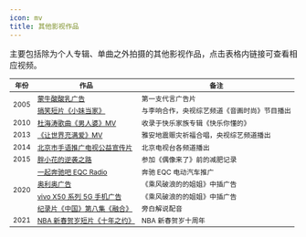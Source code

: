 ```yaml
---
icon: mv
title: 其他影视作品
---
```


主要包括除为个人专辑、单曲之外拍摄的其他影视作品，点击表格内链接可查看相应视频。

<table style="font-size:85%;">
<thead>
<tr>
    <th>年份</th>
    <th>作品</th>
    <th>备注</th>
</tr>
</thead>
<tbody>
<tr>
    <td rowspan="2">2005</td>
    <td><a href="https://www.bilibili.com/video/BV15x411e7g1" target="_blank" rel="noopener">蒙牛酸酸乳广告</a></td>
    <td>第一支代言广告片</td>
</tr>
<tr>
    <td><a href="https://www.bilibili.com/video/BV1NV41167Qy" target="_blank" rel="noopener">搞笑短片《小妹当家》</a></td>
    <td>与李响合作，央视综艺频道《音画时尚》节目播出</td>
</tr>
<tr>
    <td>2010</td>
    <td><a href="https://www.bilibili.com/video/BV18v411y7Pe" target="_blank" rel="noopener">杜海涛歌曲《男人婆》MV</a></td>
    <td>收录于快乐家族专辑《快乐你懂的》</td>
</tr>
<tr>
    <td>2013</td>
    <td><a href="https://www.bilibili.com/video/BV1Px411a7Fg?p=3" target="_blank" rel="noopener">《让世界充满爱》MV</a></td>
    <td>雅安地震赈灾祈福合唱，央视综艺频道播出</td>
</tr>
<tr>
    <td>2014</td>
    <td><a href="https://www.bilibili.com/video/BV1q7411d7oX" target="_blank" rel="noopener">北京市手语推广电视公益宣传片</a></td>
    <td>北京电视台各频道播出</td>
</tr>
<tr>
    <td>2015</td>
    <td><a href="https://www.bilibili.com/video/BV16y4y1m7uq" target="_blank" rel="noopener">胖小花的逆袭之路</a></td>
    <td>参加《偶像来了》前的减肥记录</td>
</tr>
<tr>
    <td rowspan="4">2020</td>
    <td><a href="https://www.bilibili.com/video/BV1H54y1B7yQ" target="_blank" rel="noopener">一起奔驰吧 EQC Radio</a></td>
    <td>奔驰 EQC 电动汽车推广</td>
</tr>
<tr>
    <td><a href="https://www.bilibili.com/video/BV1az4y1X7xy" target="_blank" rel="noopener">奥利奥广告</a></td>
    <td>《乘风破浪的的姐姐》中插广告</td>
</tr>
<tr>
    <td><a href="https://www.bilibili.com/video/BV1LZ4y1u7Pe" target="_blank" rel="noopener">vivo X50 系列 5G 手机广告</a></td>
    <td>《乘风破浪的的姐姐》中插广告</td>
</tr>
<tr>
    <td><a href="https://www.mgtv.com/b/356432/10776457.html" target="_blank" rel="noopener">纪录片《中国》第八集《融合》</a></td>
    <td>旁白解说配音</td>
</tr>
<tr>
    <td rowspan="4">2021</td>
    <td><a href="https://www.bilibili.com/video/BV1H54y1B7yQ" target="_blank" rel="noopener">NBA 新春贺岁短片《十年之约》</a></td>
    <td>NBA 新春贺岁十周年</td>
</tr>
</tbody>
</table>
